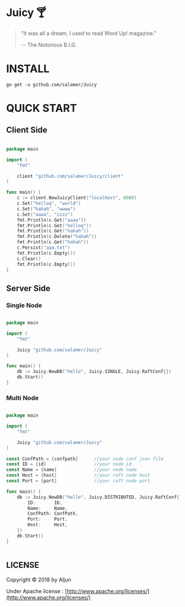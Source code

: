 
#  Juicy :cocktail:

> "It was all a dream, I used to read Word Up! magazine."
>
> -- <Juicy> The Notorious B.I.G.

# INSTALL

    go get -u github.com/salamer/Juicy

# QUICK START

## Client Side

```Go

package main

import (
	"fmt"

	client "github.com/salamer/Juicy/client"
)

func main() {
	c := client.NewJuicyClient("localhost", 8080)
	c.Set("helloq", "world")
	c.Set("hahah", "wwww")
	c.Set("aaaa", "zzzz")
	fmt.Println(c.Get("aaaa"))
	fmt.Println(c.Get("helloq"))
	fmt.Println(c.Get("hahah"))
	fmt.Println(c.Delete("hahah"))
	fmt.Println(c.Get("hahah"))
	c.Persist("aaa.txt")
	fmt.Println(c.Empty())
	c.Clear()
	fmt.Println(c.Empty())
}

```

## Server Side

### Single Node

```GO

package main

import (
	"fmt"

	Juicy "github.com/salamer/Juicy"
)

func main() {
	db := Juicy.NewDB("hello", Juicy.SINGLE, Juicy.RaftConf{})
	db.Start()
}


```

### Multi Node

```GO

package main

import (
	"fmt"

	Juicy "github.com/salamer/Juicy"
)

const ConfPath = {confpath}      //your node conf json file
const ID = {id}                  //your node id
const Name = {name}              //your node name
const Host = {host}              //your raft node host
const Port = {port}              //your raft node port

func main() {
	db := Juicy.NewDB("hello", Juicy.DISTRIBUTED, Juicy.RaftConf{
		ID:       ID,
		Name:     Name,
		ConfPath: ConfPath,
		Port:     Port,
		Host:     Host,
	})
	db.Start()
}



```

## LICENSE
Copyright © 2018 by Aljun

Under Apache license : [http://www.apache.org/licenses/](http://www.apache.org/licenses/)

